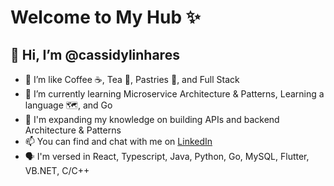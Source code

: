 # Welcome to My Hub ✨
## 👋 Hi, I’m @cassidylinhares
- 👀 I’m like Coffee ☕, Tea 🍵, Pastries 🥐, and Full Stack
- 🌱 I’m currently learning Microservice Architecture & Patterns, Learning a language 🗺️, and Go
- 🧠 I'm expanding my knowledge on building APIs and backend Architecture & Patterns
- 📫 You can find and chat with me on [LinkedIn](https://www.linkedin.com/in/cassidy-linhares/)
- 🗣️ I'm versed in React, Typescript, Java, Python, Go, MySQL, Flutter, VB.NET, C/C++

<!---
cassidylinhares/cassidylinhares is a ✨ special ✨ repository because its `README.md` (this file) appears on your GitHub profile.
You can click the Preview link to take a look at your changes.
--->

